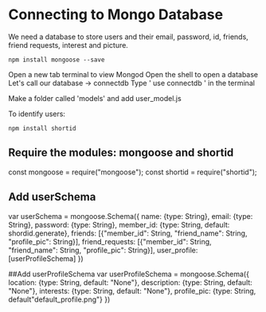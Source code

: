 # Connecting to Mongo Database

We need a database to store users and their
email, password, id, friends, friend requests,
interest and picture.

```
npm install mongoose --save
```
Open a new tab terminal to view Mongod
Open the shell to open a database
Let's call our database -> connectdb
Type '  use connectdb  ' in the terminal


Make a folder called 'models' and add
user_model.js

To identify users:
```
npm install shortid
```

## Require the modules: mongoose and shortid
const mongoose = require("mongoose");
const shortid = require("shortid");

## Add userSchema
var userSchema = mongoose.Schema({
  name: {type: String},
  email: {type: String},
  password: {type: String},
  member_id: {type: String, default: shordid.generate},
  friends: [{"member_id": String, "friend_name": String, "profile_pic": String}],
  friend_requests: [{"member_id": String, "friend_name": String, "profile_pic": String}],
  user_profile: [userProfileSchema]
})

##Add userProfileSchema
var userProfileSchema = mongoose.Schema({
  location: {type: String, default: "None"},
  description: {type: String, default: "None"},
  interests: {type: String, default: "None"},
  profile_pic: {type: String, default"default_profile.png"}
})

